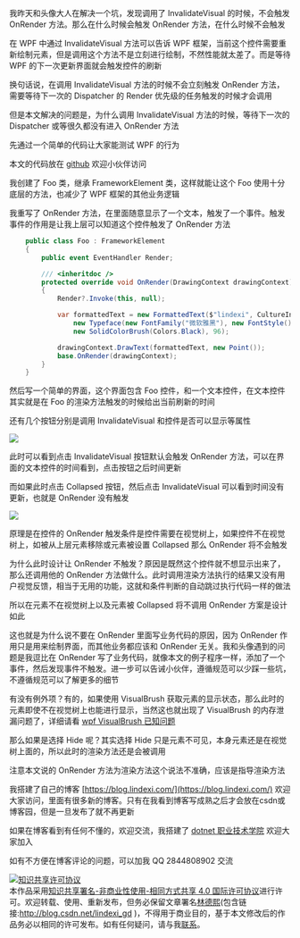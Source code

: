 
我昨天和头像大人在解决一个坑，发现调用了 InvalidateVisual 的时候，不会触发 OnRender 方法。那么在什么时候会触发 OnRender 方法，在什么时候不会触发

<!--more-->


<!-- CreateTime:2020/3/10 9:13:18 -->

<!-- 发布 -->

在 WPF 中通过 InvalidateVisual 方法可以告诉 WPF 框架，当前这个控件需要重新绘制元素，但是调用这个方法不是立刻进行绘制，不然性能就太差了。而是等待 WPF 的下一次更新界面就会触发控件的刷新

换句话说，在调用 InvalidateVisual 方法的时候不会立刻触发 OnRender 方法，需要等待下一次的 Dispatcher 的 Render 优先级的任务触发的时候才会调用

但是本文解决的问题是，为什么调用 InvalidateVisual 方法的时候，等待下一次的 Dispatcher 或等很久都没有进入 OnRender 方法

先通过一个简单的代码让大家能测试 WPF 的行为

本文的代码放在 [github](https://github.com/lindexi/lindexi_gd/tree/bbeb1f05f1254eccc485834fe1e25c81c2d4b84f/HelrayacalLigemleacaifeece) 欢迎小伙伴访问

我创建了 Foo 类，继承 FrameworkElement 类，这样就能让这个 Foo 使用十分底层的方法，也减少了 WPF 框架的其他业务逻辑

我重写了 OnRender 方法，在里面随意显示了一个文本，触发了一个事件。触发事件的作用是让我上层可以知道这个控件触发了 OnRender 方法

```csharp
    public class Foo : FrameworkElement
    {
        public event EventHandler Render;

        /// <inheritdoc />
        protected override void OnRender(DrawingContext drawingContext)
        {
            Render?.Invoke(this, null);

            var formattedText = new FormattedText($"lindexi", CultureInfo.CurrentCulture, FlowDirection.LeftToRight,
                new Typeface(new FontFamily("微软雅黑"), new FontStyle(), new FontWeight(), new FontStretch()), 25,
                new SolidColorBrush(Colors.Black), 96);

            drawingContext.DrawText(formattedText, new Point());
            base.OnRender(drawingContext);
        }
    }
```

然后写一个简单的界面，这个界面包含 Foo 控件，和一个文本控件，在文本控件其实就是在 Foo 的渲染方法触发的时候给出当前刷新的时间

还有几个按钮分别是调用 InvalidateVisual 和控件是否可以显示等属性

<!-- ![](image/WPF 调用 InvalidateVisual 不触发 OnRender 的原因/WPF 调用 InvalidateVisual 不触发 OnRender 的原因0.png) -->

![](http://image.acmx.xyz/lindexi%2F202031093409154.jpg)

此时可以看到点击 InvalidateVisual 按钮默认会触发 OnRender 方法，可以在界面的文本控件的时间看到，点击按钮之后时间更新

而如果此时点击 Collapsed 按钮，然后点击 InvalidateVisual 可以看到时间没有更新，也就是 OnRender 没有触发

<!-- ![](image/WPF 调用 InvalidateVisual 不触发 OnRender 的原因/WPF 调用 InvalidateVisual 不触发 OnRender 的原因.gif) -->

![](http://image.acmx.xyz/lindexi%2FWPF%2520%25E8%25B0%2583%25E7%2594%25A8%2520InvalidateVisual%2520%25E4%25B8%258D%25E8%25A7%25A6%25E5%258F%2591%2520OnRender%2520%25E7%259A%2584%25E5%258E%259F%25E5%259B%25A0.gif)

原理是在控件的 OnRender 触发条件是控件需要在视觉树上，如果控件不在视觉树上，如被从上层元素移除或元素被设置 Collapsed 那么 OnRender 将不会触发

为什么此时设计让 OnRender 不触发？原因是既然这个控件就不想显示出来了，那么还调用他的 OnRender 方法做什么。此时调用渲染方法执行的结果又没有用户视觉反馈，相当于无用的功能，这就和条件判断的自动跳过执行代码一样的做法

所以在元素不在视觉树上以及元素被 Collapsed 将不调用 OnRender 方案是设计如此

这也就是为什么说不要在 OnRender 里面写业务代码的原因，因为 OnRender 作用只是用来绘制界面，而其他业务都应该和 OnRender 无关。我和头像遇到的问题是我逗比在 OnRender 写了业务代码，就像本文的例子程序一样，添加了一个事件，然后发现事件不触发。进一步可以告诫小伙伴，遵循规范可以少踩一些坑，不遵循规范可以了解更多的细节

有没有例外项？有的，如果使用 VisualBrush 获取元素的显示状态，那么此时的元素即使不在视觉树上也能进行显示，当然这也就出现了 VisualBrush 的内存泄漏问题了，详细请看 [wpf VisualBrush 已知问题](https://blog.lindexi.com/post/wpf-VisualBrush-%E5%B7%B2%E7%9F%A5%E9%97%AE%E9%A2%98.html )

那么如果是选择 Hide 呢？其实选择 Hide 只是元素不可见，本身元素还是在视觉树上面的，所以此时的渲染方法还是会被调用

注意本文说的 OnRender 方法为渲染方法这个说法不准确，应该是指导渲染方法



我搭建了自己的博客 [https://blog.lindexi.com/](https://blog.lindexi.com/) 欢迎大家访问，里面有很多新的博客。只有在我看到博客写成熟之后才会放在csdn或博客园，但是一旦发布了就不再更新

如果在博客看到有任何不懂的，欢迎交流，我搭建了 [dotnet 职业技术学院](https://t.me/dotnet_campus) 欢迎大家加入

如有不方便在博客评论的问题，可以加我 QQ 2844808902 交流

<a rel="license" href="http://creativecommons.org/licenses/by-nc-sa/4.0/"><img alt="知识共享许可协议" style="border-width:0" src="https://licensebuttons.net/l/by-nc-sa/4.0/88x31.png" /></a><br />本作品采用<a rel="license" href="http://creativecommons.org/licenses/by-nc-sa/4.0/">知识共享署名-非商业性使用-相同方式共享 4.0 国际许可协议</a>进行许可。欢迎转载、使用、重新发布，但务必保留文章署名[林德熙](http://blog.csdn.net/lindexi_gd)(包含链接:http://blog.csdn.net/lindexi_gd )，不得用于商业目的，基于本文修改后的作品务必以相同的许可发布。如有任何疑问，请与我[联系](mailto:lindexi_gd@163.com)。